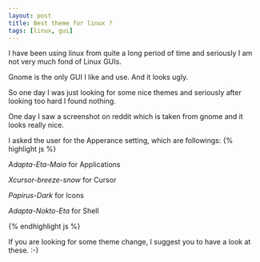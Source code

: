 ```yaml
---
layout: post
title: Best theme for linux ?
tags: [linux, gui]
---
```


I have been using linux from quite a long period of time and seriously I am not very much fond of Linux GUIs.

Gnome is the only GUI I like and use. And it looks ugly.

So one day I was just looking for some nice themes and seriously after looking too hard I found nothing. 

One day I saw a screenshot on reddit which is taken from gnome and it looks really nice. 

I asked the user for the Apperance setting, which are followings:
{% highlight js %}

*Adapta-Eta-Maia* for Applications

*Xcursor-breeze-snow* for Cursor 

*Papirus-Dark* for Icons

*Adapta-Nokto-Eta* for Shell

{% endhighlight js %}

If you are looking for some theme change, I suggest you to have a look at these. :-)